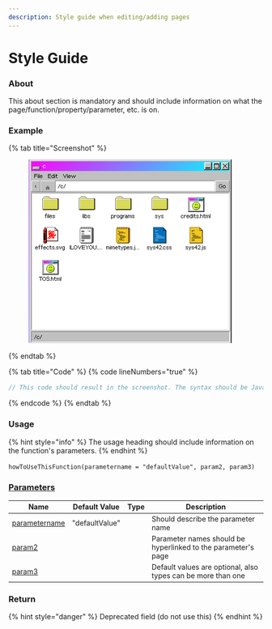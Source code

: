 ```yaml
---
description: Style guide when editing/adding pages
---
```


# Style Guide

### About

This about section is mandatory and should include information on what the page/function/property/parameter, etc. is on.

### Example

<!-- tabs:start -->
{% tab title="Screenshot" %}
<figure><img src="assets/cdrive.png" alt=""><figcaption></figcaption></figure>
{% endtab %}

{% tab title="Code" %}
{% code lineNumbers="true" %}
```javascript
// This code should result in the screenshot. The syntax should be JavaScript and it should be line numbered.
```
{% endcode %}
{% endtab %}
<!-- tabs:end -->

### Usage

{% hint style="info" %}
The usage heading should include information on the function's parameters.
{% endhint %}

`howToUseThisFunction(parametername = "defaultValue", param2, param3)`

### [Parameters](style-guide.md#undefined)

<table><thead><tr><th>Name</th><th>Default Value</th><th data-type="select" data-multiple>Type</th><th>Description</th></tr></thead><tbody><tr><td><a href="style-guide.md">parametername</a></td><td>"defaultValue"</td><td></td><td>Should describe the parameter name</td></tr><tr><td><a href="style-guide.md">param2</a></td><td></td><td></td><td>Parameter names should be hyperlinked to the parameter's page</td></tr><tr><td><a href="style-guide.md">param3</a></td><td></td><td></td><td>Default values are optional, also types can be more than one</td></tr></tbody></table>

### Return

{% hint style="danger" %}
Deprecated field (do not use this)
{% endhint %}
